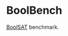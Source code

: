 # BoolBench

[BoolSAT]([https://www.dropbox.com/s/yjhkwn9mc8skqxw/Game_of_Life.pdf?dl=0](https://en.wikipedia.org/wiki/Boolean_satisfiability_problem)) benchmark.
